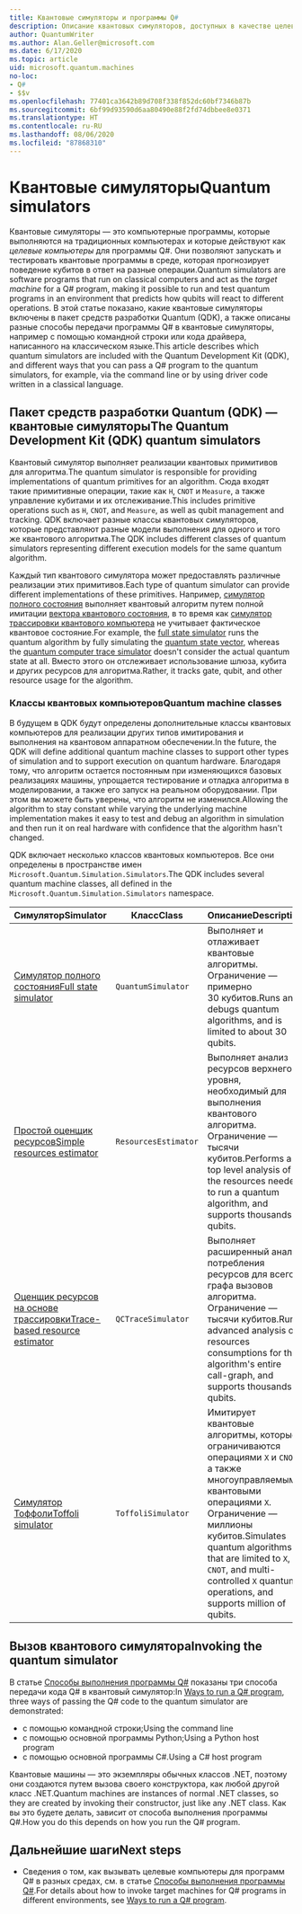 ```yaml
---
title: Квантовые симуляторы и программы Q#
description: Описание квантовых симуляторов, доступных в качестве целевых компьютеров для программ Q#.
author: QuantumWriter
ms.author: Alan.Geller@microsoft.com
ms.date: 6/17/2020
ms.topic: article
uid: microsoft.quantum.machines
no-loc:
- Q#
- $$v
ms.openlocfilehash: 77401ca3642b89d708f338f852dc60bf7346b87b
ms.sourcegitcommit: 6bf99d93590d6aa80490e88f2fd74dbbee8e0371
ms.translationtype: HT
ms.contentlocale: ru-RU
ms.lasthandoff: 08/06/2020
ms.locfileid: "87868310"
---
```

# <a name="quantum-simulators"></a><span data-ttu-id="39844-103">Квантовые симуляторы</span><span class="sxs-lookup"><span data-stu-id="39844-103">Quantum simulators</span></span>

<span data-ttu-id="39844-104">Квантовые симуляторы — это компьютерные программы, которые выполняются на традиционных компьютерах и которые действуют как *целевые компьютеры* для программы Q#. Они позволяют запускать и тестировать квантовые программы в среде, которая прогнозирует поведение кубитов в ответ на разные операции.</span><span class="sxs-lookup"><span data-stu-id="39844-104">Quantum simulators are software programs that run on classical computers and act as the *target machine* for a Q# program, making it possible to run and test quantum programs in an environment that predicts how qubits will react to different operations.</span></span> <span data-ttu-id="39844-105">В этой статье показано, какие квантовые симуляторы включены в пакет средств разработки Quantum (QDK), а также описаны разные способы передачи программы Q# в квантовые симуляторы, например с помощью командной строки или кода драйвера, написанного на классическом языке.</span><span class="sxs-lookup"><span data-stu-id="39844-105">This article describes which quantum simulators are included with the Quantum Development Kit (QDK), and different ways that you can pass a Q# program to the quantum simulators, for example, via the command line or by using driver code written in a classical language.</span></span>  



## <a name="the-quantum-development-kit-qdk-quantum-simulators"></a><span data-ttu-id="39844-106">Пакет средств разработки Quantum (QDK) — квантовые симуляторы</span><span class="sxs-lookup"><span data-stu-id="39844-106">The Quantum Development Kit (QDK) quantum simulators</span></span>

<span data-ttu-id="39844-107">Квантовый симулятор выполняет реализации квантовых примитивов для алгоритма.</span><span class="sxs-lookup"><span data-stu-id="39844-107">The quantum simulator is responsible for providing implementations of quantum primitives for an algorithm.</span></span> <span data-ttu-id="39844-108">Сюда входят такие примитивные операции, такие как `H`, `CNOT` и `Measure`, а также управление кубитами и их отслеживание.</span><span class="sxs-lookup"><span data-stu-id="39844-108">This includes primitive operations such as `H`, `CNOT`, and `Measure`, as well as qubit management and tracking.</span></span> <span data-ttu-id="39844-109">QDK включает разные классы квантовых симуляторов, которые представляют разные модели выполнения для одного и того же квантового алгоритма.</span><span class="sxs-lookup"><span data-stu-id="39844-109">The QDK includes different classes of quantum simulators representing different execution models for the same quantum algorithm.</span></span> 


<span data-ttu-id="39844-110">Каждый тип квантового симулятора может предоставлять различные реализации этих примитивов.</span><span class="sxs-lookup"><span data-stu-id="39844-110">Each type of quantum simulator can provide different implementations of these primitives.</span></span> <span data-ttu-id="39844-111">Например, [симулятор полного состояния](xref:microsoft.quantum.machines.full-state-simulator) выполняет квантовый алгоритм путем полной имитации [вектора квантового состояния](xref:microsoft.quantum.glossary#quantum-state), в то время как [симулятор трассировки квантового компьютера](xref:microsoft.quantum.machines.qc-trace-simulator.intro) не учитывает фактическое квантовое состояние.</span><span class="sxs-lookup"><span data-stu-id="39844-111">For example, the [full state simulator](xref:microsoft.quantum.machines.full-state-simulator) runs the quantum algorithm by fully simulating the [quantum state vector](xref:microsoft.quantum.glossary#quantum-state), whereas the [quantum computer trace simulator](xref:microsoft.quantum.machines.qc-trace-simulator.intro) doesn't consider the actual quantum state at all.</span></span> <span data-ttu-id="39844-112">Вместо этого он отслеживает использование шлюза, кубита и других ресурсов для алгоритма.</span><span class="sxs-lookup"><span data-stu-id="39844-112">Rather, it tracks gate, qubit, and other resource usage for the algorithm.</span></span>

### <a name="quantum-machine-classes"></a><span data-ttu-id="39844-113">Классы квантовых компьютеров</span><span class="sxs-lookup"><span data-stu-id="39844-113">Quantum machine classes</span></span>

<span data-ttu-id="39844-114">В будущем в QDK будут определены дополнительные классы квантовых компьютеров для реализации других типов имитирования и выполнения на квантовом аппаратном обеспечении.</span><span class="sxs-lookup"><span data-stu-id="39844-114">In the future, the QDK will define additional quantum machine classes to support other types of simulation and to support execution on quantum hardware.</span></span> <span data-ttu-id="39844-115">Благодаря тому, что алгоритм остается постоянным при изменяющихся базовых реализациях машины, упрощается тестирование и отладка алгоритма в моделировании, а также его запуск на реальном оборудовании. При этом вы можете быть уверены, что алгоритм не изменился.</span><span class="sxs-lookup"><span data-stu-id="39844-115">Allowing the algorithm to stay constant while varying the underlying machine implementation makes it easy to test and debug an algorithm in simulation and then run it on real hardware with confidence that the algorithm hasn't changed.</span></span>

<span data-ttu-id="39844-116">QDK включает несколько классов квантовых компьютеров. Все они определены в пространстве имен `Microsoft.Quantum.Simulation.Simulators`.</span><span class="sxs-lookup"><span data-stu-id="39844-116">The QDK includes several quantum machine classes, all defined in the `Microsoft.Quantum.Simulation.Simulators` namespace.</span></span>

|<span data-ttu-id="39844-117">Симулятор</span><span class="sxs-lookup"><span data-stu-id="39844-117">Simulator</span></span> |<span data-ttu-id="39844-118">Класс</span><span class="sxs-lookup"><span data-stu-id="39844-118">Class</span></span>|<span data-ttu-id="39844-119">Описание</span><span class="sxs-lookup"><span data-stu-id="39844-119">Description</span></span>|
|-----|------|---|
|[<span data-ttu-id="39844-120">Симулятор полного состояния</span><span class="sxs-lookup"><span data-stu-id="39844-120">Full state simulator</span></span>](xref:microsoft.quantum.machines.full-state-simulator)| `QuantumSimulator` | <span data-ttu-id="39844-121">Выполняет и отлаживает квантовые алгоритмы. Ограничение — примерно 30 кубитов.</span><span class="sxs-lookup"><span data-stu-id="39844-121">Runs and debugs quantum algorithms, and is limited to about 30 qubits.</span></span> |
|[<span data-ttu-id="39844-122">Простой оценщик ресурсов</span><span class="sxs-lookup"><span data-stu-id="39844-122">Simple resources estimator</span></span>](xref:microsoft.quantum.machines.resources-estimator)| `ResourcesEstimator` | <span data-ttu-id="39844-123">Выполняет анализ ресурсов верхнего уровня, необходимый для выполнения квантового алгоритма. Ограничение — тысячи кубитов.</span><span class="sxs-lookup"><span data-stu-id="39844-123">Performs a top level analysis of the resources needed to run a quantum algorithm, and supports thousands of qubits.</span></span>|
|[<span data-ttu-id="39844-124">Оценщик ресурсов на основе трассировки</span><span class="sxs-lookup"><span data-stu-id="39844-124">Trace-based resource estimator</span></span>](xref:microsoft.quantum.machines.qc-trace-simulator.intro)|  `QCTraceSimulator` |<span data-ttu-id="39844-125">Выполняет расширенный анализ потребления ресурсов для всего графа вызовов алгоритма. Ограничение — тысячи кубитов.</span><span class="sxs-lookup"><span data-stu-id="39844-125">Runs advanced analysis of resources consumptions for the algorithm's entire call-graph, and supports thousands of qubits.</span></span>|
|[<span data-ttu-id="39844-126">Симулятор Тоффоли</span><span class="sxs-lookup"><span data-stu-id="39844-126">Toffoli simulator</span></span>](xref:microsoft.quantum.machines.toffoli-simulator)| `ToffoliSimulator` |<span data-ttu-id="39844-127">Имитирует квантовые алгоритмы, которые ограничиваются операциями `X` и `CNOT`, а также многоуправляемыми квантовыми операциями `X`. Ограничение — миллионы кубитов.</span><span class="sxs-lookup"><span data-stu-id="39844-127">Simulates quantum algorithms that are limited to `X`, `CNOT`, and multi-controlled `X` quantum operations, and supports million of qubits.</span></span> |

## <a name="invoking-the-quantum-simulator"></a><span data-ttu-id="39844-128">Вызов квантового симулятора</span><span class="sxs-lookup"><span data-stu-id="39844-128">Invoking the quantum simulator</span></span>

<span data-ttu-id="39844-129">В статье [Способы выполнения программы Q#](xref:microsoft.quantum.guide.host-programs) показаны три способа передачи кода Q# в квантовый симулятор:</span><span class="sxs-lookup"><span data-stu-id="39844-129">In [Ways to run a Q# program](xref:microsoft.quantum.guide.host-programs), three ways of passing the Q# code to the quantum simulator are demonstrated:</span></span> 

* <span data-ttu-id="39844-130">с помощью командной строки;</span><span class="sxs-lookup"><span data-stu-id="39844-130">Using the command line</span></span>
* <span data-ttu-id="39844-131">с помощью основной программы Python;</span><span class="sxs-lookup"><span data-stu-id="39844-131">Using a Python host program</span></span>
* <span data-ttu-id="39844-132">с помощью основной программы C#.</span><span class="sxs-lookup"><span data-stu-id="39844-132">Using a C# host program</span></span>

<span data-ttu-id="39844-133">Квантовые машины — это экземпляры обычных классов .NET, поэтому они создаются путем вызова своего конструктора, как любой другой класс .NET.</span><span class="sxs-lookup"><span data-stu-id="39844-133">Quantum machines are instances of normal .NET classes, so they are created by invoking their constructor, just like any .NET class.</span></span> <span data-ttu-id="39844-134">Как вы это будете делать, зависит от способа выполнения программы Q#.</span><span class="sxs-lookup"><span data-stu-id="39844-134">How you do this depends on how you run the Q# program.</span></span>

## <a name="next-steps"></a><span data-ttu-id="39844-135">Дальнейшие шаги</span><span class="sxs-lookup"><span data-stu-id="39844-135">Next steps</span></span>

* <span data-ttu-id="39844-136">Сведения о том, как вызывать целевые компьютеры для программ Q# в разных средах, см. в статье [Способы выполнения программы Q#](xref:microsoft.quantum.guide.host-programs).</span><span class="sxs-lookup"><span data-stu-id="39844-136">For details about how to invoke target machines for Q# programs in different environments, see [Ways to run a Q# program](xref:microsoft.quantum.guide.host-programs).</span></span>
